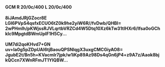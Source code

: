 #### GCM R 20/0c/400 L 20/0c/400
**8iJAmdJRjGZocr8E**<br/>**LGl6PVpS4qsfxECUO6tZ0k9he2yiW6R//fvDwb/QHBI=**<br/>**2wPHmIh/pKWjssRJVLqrtbVRZCd4W5Dtq10Xz6kTw31tIHXr6/Ifsa0oGChkIc9MpgtdBWmUpIF1H5Cy...**<br/><br/>
**UM7di2qoKHvd7+GN**<br/>**uv+la0g5pZDpUAI6tjBaouQPSNlqgX3uxgCMCGiyAO8=**<br/>**JgubE2t/Bn5h+KVacmIr7jpk/w1iKp89Az98Ds4qGn6jP4+z9A7z/Aaok8bjkQCcn7XWnRFmJT1YlQBW...**
